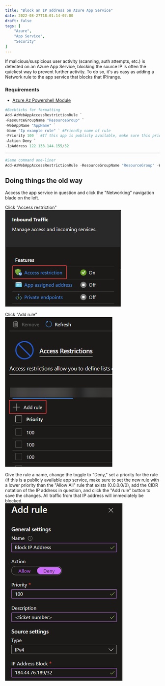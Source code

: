 ```yaml
---
title: "Block an IP address on Azure App Service"
date: 2022-08-27T18:01:14-07:00
draft: false
tags: [
    "Azure",
    "App Service",
    "Security"
]
---
```

If malicious/suspicious user activity (scanning, auth attempts, etc.) is detected on an Azure App Service, blocking the source IP is often the quickest way to prevent further activity. To do so, it's as easy as adding a Network rule to the app service that blocks that IP/range.

### Requirements
- [Azure Az Powershell Module](https://docs.microsoft.com/en-us/powershell/azure/install-az-ps?view=azps-8.2.0)
```powershell
#Backticks for formatting
Add-AzWebAppAccessRestrictionRule `
-ResourceGroupName "ResourceGroup" `
-WebAppName "AppName" `
-Name "Ip example rule" ` #Friendly name of rule
-Priority 100 ` #If this app is publicly available, make sure this priority is lower than the priority of the 0.0.0.0/0 rule
-Action Deny `
-IpAddress 122.133.144.155/32
```
---
```powershell
#Same command one-liner
Add-AzWebAppAccessRestrictionRule -ResourceGroupName "ResourceGroup" -WebAppName "AppName" -Name "Ip example rule" -Priority 100 -Action Deny -IpAddress 122.133.144.155/32
```

## Doing things the old way
Access the app service in question and click the "Networking" navigation blade on the left.  

Click "Access restriction"  
![](access-restriction.png)  

Click "Add rule"  
![](add-rule.png)


Give the rule a name, change the toggle to "Deny," set a priority for the rule (if this is a publicly available app service, make sure to set the new rule with a lower priority than the "Allow All" rule that exists (0.0.0.0/0), add the CIDR notation of the IP address in question, and click the "Add rule" button to save the changes. All traffic from that IP address will immediately be blocked.  
![](rule-settings.png)